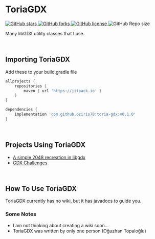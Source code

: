 

# ToriaGDX

<p> <!-- BADGES -->
<!-- badge 1 -->
    <a href="https://github.com/oziris78/toria-gdx/stargazers">
        <img alt="GitHub stars" src="https://img.shields.io/github/stars/oziris78/toria-gdx">
    </a>
<!-- badge 2 -->
    <a href="https://github.com/oziris78/toria-gdx/network">
        <img alt="GitHub forks" src="https://img.shields.io/github/forks/oziris78/toria-gdx">
    </a>
<!-- badge 3 -->
    <a href="https://github.com/oziris78/toria-gdx/blob/master/LICENSE.txt">
        <img alt="GitHub license" src="https://img.shields.io/github/license/oziris78/toria-gdx?color=blue"/>
    </a>
<!-- badge 4 -->
    <img alt="GitHub Repo size" src="https://img.shields.io/github/repo-size/oziris78/toria-gdx"/>
<!-- badge end -->
</p>

Many libGDX utility classes that I use.

<br>

## Importing ToriaGDX
Add these to your build.gradle file

```GROOVY
allprojects {
    repositories {
        maven { url 'https://jitpack.io' }
    }
}

dependencies {
    implementation 'com.github.oziris78:toria-gdx:v0.1.0'
}
```

<br>


## Projects Using ToriaGDX

- <a href="https://github.com/oziris78/the2048">A simple 2048 recreation in libgdx </a>
- <a href="https://github.com/oziris78/gdx-challenges">GDX Challenges </a>


<br>

## How To Use ToriaGDX

ToriaGDX currently has no wiki, but it has javadocs to guide you.


### Some Notes
- I am not thinking about creating a wiki soon...
- ToriaGDX was written by only one person (Oğuzhan Topaloğlu)
